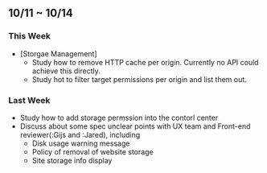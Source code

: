 ## 10/11 ~ 10/14 ##

### This Week ###
* [Storgae Management]
  - Study how to remove HTTP cache per origin. Currently no API could achieve this directly.
  - Study hot to filter target permissions per origin and list them out.

### Last Week ###
  - Study how to add storage permssion into the contorl center
  - Discuss about some spec unclear points with UX team and Front-end reviewer(:Gijs and :Jared), including
    - Disk usage warning message
    - Policy of removal of website storage
    - Site storage info display
